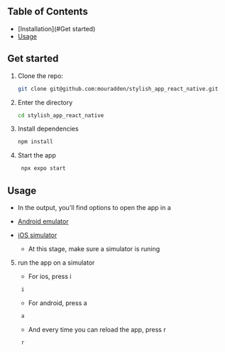 ## Table of Contents
- [Installation](#Get started)
- [Usage](#usage)


## Get started

1. Clone the repo:
   ```bash
   git clone git@github.com:mouradden/stylish_app_react_native.git

2. Enter the directory

   ```bash
   cd stylish_app_react_native
   ```
3. Install dependencies

   ```bash
   npm install
   ```

4. Start the app

   ```bash
    npx expo start
   ```

## Usage
* In the output, you'll find options to open the app in a

- [Android emulator](https://docs.expo.dev/workflow/android-studio-emulator/)
- [iOS simulator](https://docs.expo.dev/workflow/ios-simulator/)

   * At this stage, make sure a simulator is runing

5. run the app on a simulator

   * For ios, press i
   ```bash
    i
   ```
   * For android, press a
   ```bash
    a
   ```

   * And every time you can reload the app, press r
   ```bash
    r
   ```